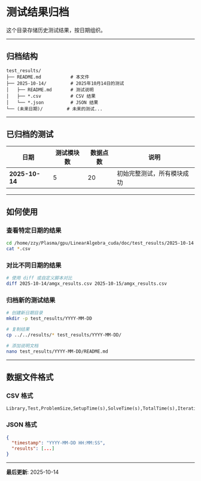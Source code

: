 # 测试结果归档

这个目录存储历史测试结果，按日期组织。

---

## 归档结构

```
test_results/
├── README.md           # 本文件
├── 2025-10-14/         # 2025年10月14日的测试
│   ├── README.md       # 测试说明
│   ├── *.csv           # CSV 结果
│   └── *.json          # JSON 结果
└── (未来日期)/         # 未来的测试...
```

---

## 已归档的测试

| 日期 | 测试模块数 | 数据点数 | 说明 |
|------|-----------|---------|------|
| **2025-10-14** | 5 | 20 | 初始完整测试，所有模块成功 |

---

## 如何使用

### 查看特定日期的结果
```bash
cd /home/zzy/Plasma/gpu/LinearAlgebra_cuda/doc/test_results/2025-10-14
cat *.csv
```

### 对比不同日期的结果
```bash
# 使用 diff 或自定义脚本对比
diff 2025-10-14/amgx_results.csv 2025-10-15/amgx_results.csv
```

### 归档新的测试结果
```bash
# 创建新日期目录
mkdir -p test_results/YYYY-MM-DD

# 复制结果
cp ../../results/* test_results/YYYY-MM-DD/

# 添加说明文档
nano test_results/YYYY-MM-DD/README.md
```

---

## 数据文件格式

### CSV 格式
```csv
Library,Test,ProblemSize,SetupTime(s),SolveTime(s),TotalTime(s),Iterations,Residual
```

### JSON 格式
```json
{
  "timestamp": "YYYY-MM-DD HH:MM:SS",
  "results": [...]
}
```

---

**最后更新**: 2025-10-14

